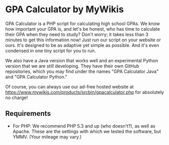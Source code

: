 # GPA Calculator by MyWikis
GPA Calculator is a PHP script for calculating high school GPAs. We know how important your GPA is, and let's be honest, who has time to calculate their GPA when they need to study? Don't worry; it takes less than 3 minutes to get this information now! Just run our script on your website or ours. It's designed to be as adaptive yet simple as possible. And it's even condensed in one tiny script for you to run.

We also have a Java version that works well and an experimental Python version that we are still developing. They have their own GitHub repositories, which you may find under the names "GPA Calculator Java" and "GPA Calculator Python."

Of course, you can always use our ad-free hosted website at https://www.mywikis.com/products/srcbin/gpacalculator.php for absolutely no charge!

## Requirements
* For PHP: We recommend PHP 5.3 and up (who doesn't?), as well as Apache. These are the settings with which we tested the software, but YMMV. (Your mileage may vary.)
